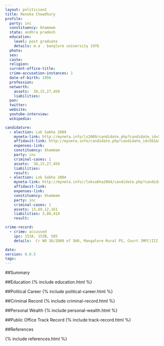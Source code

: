 ```yaml
---
layout: politician2
title: Renuka Chowdhury
profile: 
  party: inc
  constituency: khammam
  state: andhra pradesh
  education: 
    level: post graduate
    details: m.a . banglore university 1976
  photo: 
  sex: 
  caste: 
  religion: 
  current-office-title: 
  crime-accusation-instances: 1
  date-of-birth: 1956
  profession: 
  networth: 
    assets:  38,15,27,459
    liabilities: 
  pan: 
  twitter: 
  website: 
  youtube-interview: 
  wikipedia: 

candidature: 
  - election: Lok Sabha 2009
    myneta-link: http://myneta.info/ls2009/candidate.php?candidate_id=561
    affidavit-link: http://myneta.info/candidate.php?candidate_id=561&scan=original
    expenses-link: 
    constituency: khammam 
    party: inc
    criminal-cases: 1
    assets:  38,15,27,459
    liabilities: 
    result:  
  - election: Lok Sabha 2004
    myneta-link: http://myneta.info//loksabha2004/candidate.php?candidate_id=110
    affidavit-link: 
    expenses-link: 
    constituency: khammam 
    party: inc
    criminal-cases: 1
    assets: 13,69,12,161
    liabilities: 3,00,414
    result:  

crime-record: 
  - crime: accussed
    ipc: 153A, 153B, 505
    details:  Cr NO 36/2009 of SHO, Mangalore Rural PS, Court JMFC(III)Mangalore, Date 17.02.2009  

date: 
version: 0.0.5
tags: 
---
```

##Summary


##Education
{% include education.html %}


##Political Career
{% include political-career.html %}


##Criminal Record
{% include criminal-record.html %}


##Personal Wealth
{% include personal-wealth.html %}


##Public Office Track Record
{% include track-record.html %}


##References


{% include references.html %}